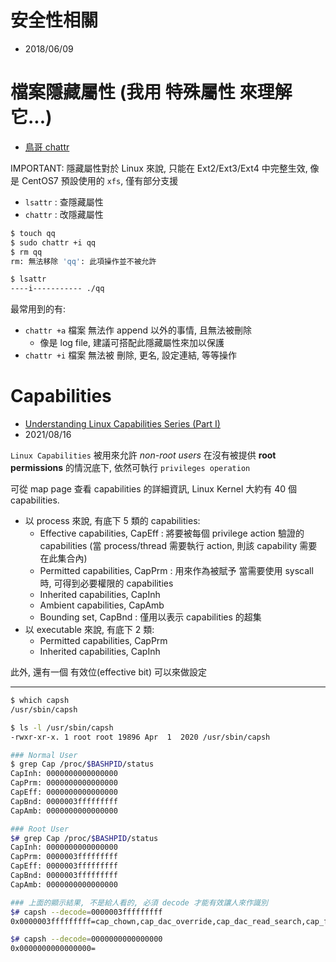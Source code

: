 # 安全性相關

- 2018/06/09


# 檔案隱藏屬性 (我用 特殊屬性 來理解它...)

- [鳥哥 chattr](http://linux.vbird.org/linux_basic/0220filemanager.php#chattr)

IMPORTANT: 隱藏屬性對於 Linux 來說, 只能在 Ext2/Ext3/Ext4 中完整生效, 像是 CentOS7 預設使用的 `xfs`, 僅有部分支援

- `lsattr` : 查隱藏屬性
- `chattr` : 改隱藏屬性

```sh
$ touch qq
$ sudo chattr +i qq
$ rm qq
rm: 無法移除 'qq': 此項操作並不被允許

$ lsattr
----i----------- ./qq
```

最常用到的有:

- `chattr +a` 檔案 無法作 append 以外的事情, 且無法被刪除
    - 像是 log file, 建議可搭配此隱藏屬性來加以保護
- `chattr +i` 檔案 無法被 刪除, 更名, 設定連結, 等等操作

# Capabilities

- [Understanding Linux Capabilities Series (Part I)](https://blog.pentesteracademy.com/linux-security-understanding-linux-capabilities-series-part-i-4034cf8a7f09)
- 2021/08/16

`Linux Capabilities` 被用來允許 *non-root users* 在沒有被提供 **root permissions** 的情況底下, 依然可執行 `privileges operation`

可從 map page 查看 capabilities 的詳細資訊, Linux Kernel 大約有 40 個 capabilities.

- 以 process 來說, 有底下 5 類的 capabilities:
    - Effective capabilities, CapEff : 將要被每個 privilege action 驗證的 capabilities (當 process/thread 需要執行 action, 則該 capability 需要在此集合內)
    - Permitted capabilities, CapPrm : 用來作為被賦予 當需要使用 syscall 時, 可得到必要權限的 capabilities
    - Inherited capabilities, CapInh 
    - Ambient capabilities, CapAmb
    - Bounding set, CapBnd : 僅用以表示 capabilities 的超集
- 以 executable 來說, 有底下 2 類:
    - Permitted capabilities, CapPrm
    - Inherited capabilities, CapInh

此外, 還有一個 有效位(effective bit) 可以來做設定

----------------------------

```bash
$ which capsh
/usr/sbin/capsh

$ ls -l /usr/sbin/capsh
-rwxr-xr-x. 1 root root 19896 Apr  1  2020 /usr/sbin/capsh

### Normal User
$ grep Cap /proc/$BASHPID/status
CapInh: 0000000000000000
CapPrm: 0000000000000000
CapEff: 0000000000000000
CapBnd: 0000003fffffffff
CapAmb: 0000000000000000

### Root User
$# grep Cap /proc/$BASHPID/status
CapInh: 0000000000000000
CapPrm: 0000003fffffffff
CapEff: 0000003fffffffff
CapBnd: 0000003fffffffff
CapAmb: 0000000000000000

### 上面的顯示結果, 不是給人看的, 必須 decode 才能有效讓人來作識別
$# capsh --decode=0000003fffffffff
0x0000003fffffffff=cap_chown,cap_dac_override,cap_dac_read_search,cap_fowner,cap_fsetid,cap_kill,cap_setgid,cap_setuid,cap_setpcap,cap_linux_immutable,cap_net_bind_service,cap_net_broadcast,cap_net_admin,cap_net_raw,cap_ipc_lock,cap_ipc_owner,cap_sys_module,cap_sys_rawio,cap_sys_chroot,cap_sys_ptrace,cap_sys_pacct,cap_sys_admin,cap_sys_boot,cap_sys_nice,cap_sys_resource,cap_sys_time,cap_sys_tty_config,cap_mknod,cap_lease,cap_audit_write,cap_audit_control,cap_setfcap,cap_mac_override,cap_mac_admin,cap_syslog,35,36,37

$# capsh --decode=0000000000000000
0x0000000000000000=
```
